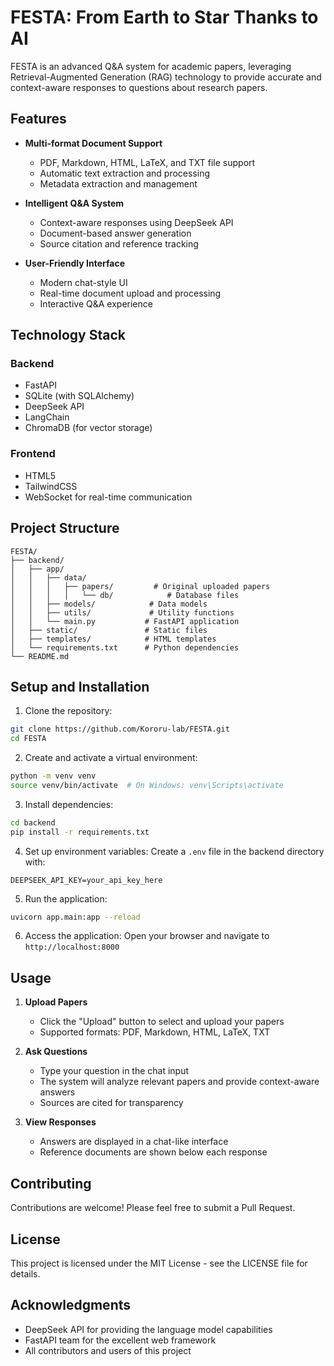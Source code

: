 # FESTA: From Earth to Star Thanks to AI

FESTA is an advanced Q&A system for academic papers, leveraging Retrieval-Augmented Generation (RAG) technology to provide accurate and context-aware responses to questions about research papers.

## Features

- **Multi-format Document Support**
  - PDF, Markdown, HTML, LaTeX, and TXT file support
  - Automatic text extraction and processing
  - Metadata extraction and management

- **Intelligent Q&A System**
  - Context-aware responses using DeepSeek API
  - Document-based answer generation
  - Source citation and reference tracking

- **User-Friendly Interface**
  - Modern chat-style UI
  - Real-time document upload and processing
  - Interactive Q&A experience

## Technology Stack

### Backend
- FastAPI
- SQLite (with SQLAlchemy)
- DeepSeek API
- LangChain
- ChromaDB (for vector storage)

### Frontend
- HTML5
- TailwindCSS
- WebSocket for real-time communication

## Project Structure

```
FESTA/
├── backend/
│   ├── app/
│   │   ├── data/
│   │   │   ├── papers/         # Original uploaded papers
│   │   │   │   └── db/            # Database files
│   │   ├── models/            # Data models
│   │   ├── utils/             # Utility functions
│   │   └── main.py           # FastAPI application
│   ├── static/               # Static files
│   ├── templates/            # HTML templates
│   └── requirements.txt      # Python dependencies
└── README.md
```

## Setup and Installation

1. Clone the repository:
```bash
git clone https://github.com/Kororu-lab/FESTA.git
cd FESTA
```

2. Create and activate a virtual environment:
```bash
python -m venv venv
source venv/bin/activate  # On Windows: venv\Scripts\activate
```

3. Install dependencies:
```bash
cd backend
pip install -r requirements.txt
```

4. Set up environment variables:
Create a `.env` file in the backend directory with:
```
DEEPSEEK_API_KEY=your_api_key_here
```

5. Run the application:
```bash
uvicorn app.main:app --reload
```

6. Access the application:
Open your browser and navigate to `http://localhost:8000`

## Usage

1. **Upload Papers**
   - Click the "Upload" button to select and upload your papers
   - Supported formats: PDF, Markdown, HTML, LaTeX, TXT

2. **Ask Questions**
   - Type your question in the chat input
   - The system will analyze relevant papers and provide context-aware answers
   - Sources are cited for transparency

3. **View Responses**
   - Answers are displayed in a chat-like interface
   - Reference documents are shown below each response

## Contributing

Contributions are welcome! Please feel free to submit a Pull Request.

## License

This project is licensed under the MIT License - see the LICENSE file for details.

## Acknowledgments

- DeepSeek API for providing the language model capabilities
- FastAPI team for the excellent web framework
- All contributors and users of this project 